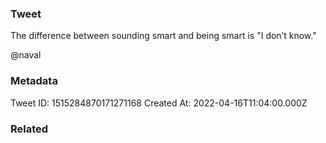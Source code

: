 ### Tweet
The difference between sounding smart and being smart is "I don’t know."

@naval

### Metadata
Tweet ID: 1515284870171271168
Created At: 2022-04-16T11:04:00.000Z

### Related

